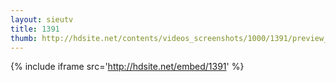 ```yaml
---
layout: sieutv
title: 1391
thumb: http://hdsite.net/contents/videos_screenshots/1000/1391/preview_360p.mp4.jpg
---
```

{% include iframe src='http://hdsite.net/embed/1391' %}
 
